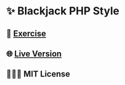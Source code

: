 # ✨ Blackjack PHP Style

## 📓 [Exercise](https://github.com/becodeorg/gnt-yu-3-21/tree/master/3.The-Mountain/4.OOP-blackjack)

## 🌐 [Live Version](https://blackjack-php-ns.herokuapp.com/)

## 👩🏻‍💻 MIT License